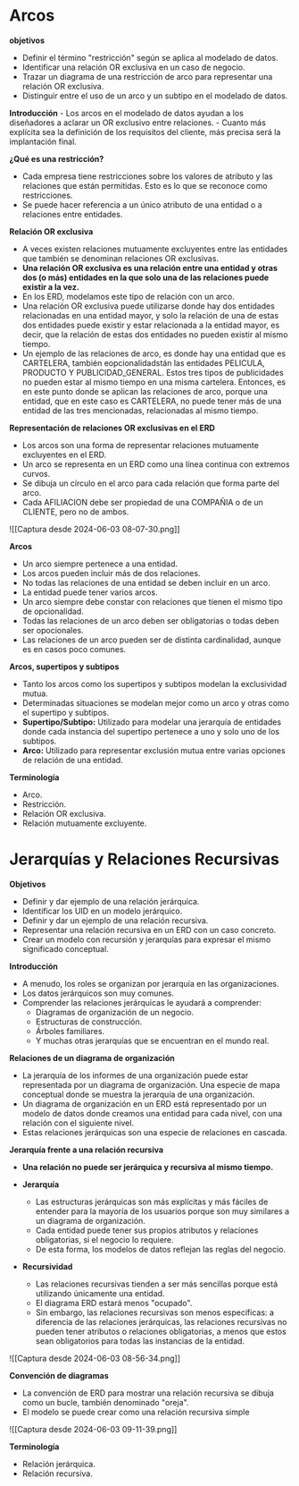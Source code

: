 # Arcos

**objetivos**
- Definir el término "restricción" según se aplica al modelado de datos.
- Identificar una relación OR exclusiva en un caso de negocio.
- Trazar un diagrama de una restricción de arco para representar una relación OR exclusiva.
- Distinguir entre el uso de un arco y un subtipo en el modelado de datos.

**Introducción**
	- Los arcos en el modelado de datos ayudan a los diseñadores a aclarar un OR exclusivo entre relaciones. 
	- Cuanto más explícita sea la definición de los requisitos del cliente, más precisa será la implantación final.

**¿Qué es una restricción?**
- Cada empresa tiene restricciones sobre los valores de atributo y las relaciones que están permitidas. Esto es lo que se reconoce como restricciones.
- Se puede hacer referencia a un único atributo de una entidad o a relaciones entre entidades.

**Relación OR exclusiva**
- A veces existen relaciones mutuamente excluyentes entre las entidades que también se denominan relaciones OR exclusivas.
- **Una relación OR exclusiva es una relación entre una entidad y otras dos (o más) entidades en la que solo una de las relaciones puede existir a la vez.**
- En los ERD, modelamos este tipo de relación con un arco.
- Una relación OR exclusiva puede utilizarse donde hay dos entidades relacionadas en una entidad mayor, y solo la relación de una de estas dos entidades puede existir y estar relacionada a la entidad mayor, es decir, que la relación de estas dos entidades no pueden existir al mismo tiempo.
- Un ejemplo de las relaciones de arco, es donde hay una entidad que es CARTELERA, también  eopcionalidadstán las entidades PELICULA, PRODUCTO Y PUBLICIDAD_GENERAL. Estos tres tipos de publicidades no pueden estar al mismo tiempo en una misma cartelera. Entonces, es en este punto donde se aplican las relaciones de arco, porque una entidad, que en este caso es CARTELERA, no puede tener más de una entidad de las tres mencionadas, relacionadas al mismo tiempo.

**Representación de relaciones OR exclusivas en el ERD**
- Los arcos son una forma de representar relaciones mutuamente excluyentes en el ERD.
- Un arco se representa en un ERD como una línea continua con extremos curvos.
- Se dibuja un círculo en el arco para cada relación que forma parte del arco.
- Cada AFILIACION debe ser propiedad de una COMPAÑIA o de un CLIENTE, pero no de ambos.

![[Captura desde 2024-06-03 08-07-30.png]]

**Arcos**
- Un arco siempre pertenece a una entidad.
- Los arcos pueden incluir más de dos relaciones.
- No todas las relaciones de una entidad se deben incluir en un arco.
- La entidad puede tener varios arcos. 
- Un arco siempre debe constar con relaciones que tienen el mismo tipo de opcionalidad.
- Todas las relaciones de un arco deben ser obligatorias o todas deben ser opocionales.
- Las relaciones de un arco pueden ser de distinta cardinalidad, aunque es en casos poco comunes.

**Arcos, supertipos y subtipos**
- Tanto los arcos como los supertipos y subtipos modelan la exclusividad mutua.
- Determinadas situaciones se modelan mejor como un arco y otras como el supertipo y subtipos.
- **Supertipo/Subtipo:** Utilizado para modelar una jerarquía de entidades donde cada instancia del supertipo pertenece a uno y solo uno de los subtipos.
- **Arco:** Utilizado para representar exclusión mutua entre varias opciones de relación de una entidad.

**Terminología**
- Arco.
- Restricción.
- Relación OR exclusiva.
- Relación mutuamente excluyente.

# Jerarquías y Relaciones Recursivas

**Objetivos**
- Definir y dar ejemplo de una relación jerárquica. 
- Identificar los UID en un modelo jerárquico.
- Definir y dar un ejemplo de una relación recursiva. 
- Representar una relación recursiva en un ERD con un caso concreto.
- Crear un modelo con recursión y jerarquías para expresar el mismo significado conceptual.

**Introducción**
- A menudo, los roles se organizan por jerarquía en las organizaciones. 
- Los datos jerárquicos son muy comunes.
- Comprender las relaciones jerárquicas le ayudará a comprender:
	- Diagramas de organización de un negocio.
	- Estructuras de construcción.
	- Árboles familiares.
	- Y muchas otras jerarquías que se encuentran en el mundo real.

**Relaciones de un diagrama de organización**
- La jerarquía de los informes de una organización puede estar representada por un diagrama de organización. Una especie de mapa conceptual donde se muestra la jerarquía de una organización.
- Un diagrama de organización en un ERD está representado por un modelo de datos donde creamos una entidad para cada nivel, con una relación con el siguiente nivel.
- Estas relaciones jerárquicas son una especie de relaciones en cascada. 

**Jerarquía frente a una relación recursiva**
- **Una relación no puede ser jerárquica y recursiva al mismo tiempo.**
- **Jerarquía**
	- Las estructuras jerárquicas son más explícitas y más fáciles de entender para la mayoría de los usuarios porque son muy similares a un diagrama de organización.
	- Cada entidad puede tener sus propios atributos y relaciones obligatorias, si el negocio lo requiere.
	- De esta forma, los modelos de datos reflejan las reglas del negocio.
	
- **Recursividad**
	- Las relaciones recursivas tienden a ser más sencillas porque está utilizando únicamente una entidad.
	- El diagrama ERD estará menos "ocupado".
	- Sin embargo, las relaciones recursivas son menos específicas: a diferencia de las relaciones jerárquicas, las relaciones recursivas no pueden tener atributos o relaciones obligatorias, a menos que estos sean obligatorios para todas las instancias de la entidad.

![[Captura desde 2024-06-03 08-56-34.png]]

**Convención de diagramas**
- La convención de ERD para mostrar una relación recursiva se dibuja como un bucle, también denominado "oreja".
- El modelo se puede crear como una relación recursiva simple

 ![[Captura desde 2024-06-03 09-11-39.png]]

**Terminología**
- Relación jerárquica.
- Relación recursiva.
